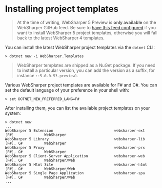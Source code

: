 # Installing project templates

> At the time of writing, WebSharper 5 Preview is **only available** on the WebSharper GitHub feed. Be sure to [have this feed configured](nuget-packages.md) if you want to install WebSharper 5 project templates, otherwise you will fall back to the latest WebSharper 4 templates.

You can install the latest WebSharper project templates via the `dotnet` CLI:

```text
> dotnet new -i WebSharper.Templates
```

> WebSharper templates are shipped as a NuGet package. If you need to install a particular version, you can add the version as a suffix, for instance `::5.0.0.53-preview1`.

Various WebSharper project templates are available for F\# and C\#. You can set the default language of your preference in your shell with:

```text
> set DOTNET_NEW_PREFERRED_LANG=F#
```

After installing them, you can list the available project templates on your system:

```text
> dotnet new
...
WebSharper 5 Extension                            websharper-ext           [F#]              WebSharper
WebSharper 5 Library                              websharper-lib           [F#], C#          WebSharper
WebSharper 5 Proxy                                websharper-prx           [F#], C#          WebSharper
WebSharper 5 Client-Server Application            websharper-web           [F#], C#          WebSharper/Web
WebSharper 5 Html Site                            websharper-html          [F#], C#          WebSharper/Web
WebSharper 5 Single Page Application              websharper-spa           [F#], C#          WebSharper/Web
...
```



